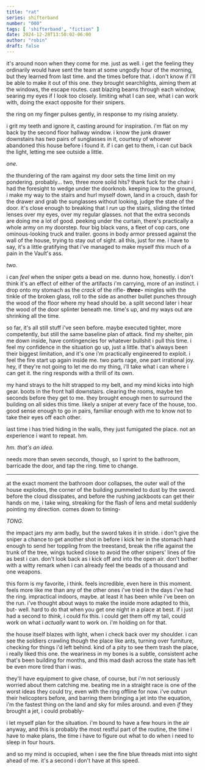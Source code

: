 ```yaml
---
title: "rat"
series: shifterband
number: "000"
tags: [ 'shifterband', "fiction" ]
date: 2024-12-28T13:50:02-06:00
author: "robin"
draft: false
---
```


it's around noon when they come for me. just as well. i get the feeling they ordinarily would have sent the team at some ungodly hour of the morning, but they learned from last time. and the times before that. i don't know if i'll be able to make it out of this one. they brought searchlights, aiming them at the windows, the escape routes. cast blazing beams through each window, searing my eyes if I look too closely. limiting what I can see, what i can work with, doing the exact opposite for their snipers.

the ring on my finger pulses gently, in response to my rising anxiety.

i grit my teeth and ignore it, casting around for inspiration. i'm flat on my back by the second floor hallway window. i know the junk drawer downstairs has *two* pairs of sunglasses in it, courtesy of whoever abandoned this house before i found it. if i can get to them, i can cut back the light, letting me see outside a little.

*one.*

the thundering of the ram against my door sets the time limit on my pondering. probably... two, three more solid hits? thank fuck for the chair i had the foresight to wedge under the doorknob. keeping low to the ground, i make my way to the stairs and hurl myself down, land in a crouch, dash for the drawer and grab the sunglasses without looking, judge the state of the door. it's close enough to breaking that I *run* up the stairs, sliding the tinted lenses over my eyes, over my regular glasses.
not that the extra seconds are doing me a lot of good. peeking under the curtain, there's practically a whole army on my doorstep. four big black vans, a fleet of cop cars, one ominous-looking truck and trailer. goons in body armor pressed against the wall of the house, trying to stay out of sight. all this, just for me. i have to say, it's a little gratifying that i've managed to make myself *this* much of a pain in the Vault's ass.

*two.*

i can *feel* when the sniper gets a bead on me. dunno how, honestly. i don't think it's an effect of either of the artifacts i'm carrying, more of an instinct. i drop onto my stomach as the *crack* of the rifle- ***three-*** mingles with the tinkle of the broken glass, roll to the side as another bullet punches through the wood of the floor where my head should be. a split second later i hear the wood of the door splinter beneath me. time's up, and my ways out are shrinking all the time.

so far, it's all still stuff i've seen before. maybe executed tighter, more competently, but still the same baseline plan of attack. find my shelter, pin me down inside, have contingencies for whatever bullshit i pull this time. i feel my confidence in the situation go up, just a little. that's always been their biggest limitation, and it's one i'm practically engineered to exploit. i feel the fire start up again inside me. two parts rage, one part irrational joy. hey, if they're not going to let me do my thing, i'll take what i can where i can get it. the ring responds with a thrill of its own.

my hand strays to the hilt strapped to my belt, and my mind kicks into high gear. boots in the front hall downstairs. clearing the rooms, maybe ten seconds before they get to me. they brought enough men to surround the building on all sides this time. likely a sniper at every face of the house, too. good sense enough to go in pairs, familiar enough with me to know not to take their eyes off each other. 

last time i has tried hiding in the walls, they just fumigated the place. not an experience i want to repeat. hm.

*hm. that's an idea.*

needs more than seven seconds, though, so I sprint to the bathroom, barricade the door, and tap the ring. time to change.

---

at the exact moment the bathroom door collapses, the outer wall of the house explodes, the corner of the building pummeled to dust by the sword. before the cloud dissipates, and before the rushing jackboots can get their hands on me, i take wing, streaking for the flash of lens and metal suddenly pointing my direction. comes down to timing-

*TONG.*

the impact jars my arm badly, but the sword takes it in stride. i don't give the sniper a chance to get another shot in before i kick her in the stomach hard enough to send her toppling from the treestand, break the rifle against the trunk of the tree, wings tucked close to avoid the other snipers' lines of fire as best i can. don't look back as i kick off and into the open air. don't bother with a witty remark when i can already feel the beads of a thousand and one weapons.

this form is my favorite, i think. feels incredible, even here in this moment. feels more like me than any of the other ones i've tried in the days i've had the ring. impractical indoors, maybe. at least it has been while i've been on the run. i've thought about ways to make the inside more adapted to this, but- well. hard to do that when you get one night in a place at best. if i just had a second to *think,* i could fix this. i could get them off my tail, could work on what i *actually* want to work on. i'm holding on for that.

the house itself blazes with light, when i check back over my shoulder. i can see the soldiers crawling though the place like ants, turning over furniture, checking for things i'd left behind. kind of a pity to see them trash the place, i really liked this one. the weariness in my bones is a subtle, consistent ache that's been building for months, and this mad dash across the state has left be even more tired than i was.

they'll have equipment to give chase, of course, but i'm not seriously worried about them catching me. beating me in a straight race is one of the worst ideas they could try, even with the ring offline for now. i've outrun their helicopters before, and barring them bringing a jet into the equation, i'm the fastest thing on the land and sky for miles around. and even *if* they brought a jet, i could probably-

i let myself plan for the situation. i'm bound to have a few hours in the air anyway, and this is probably the most restful part of the routine, the time i have to make plans, the time i have to figure out what to do when i need to sleep in four hours.

and so my mind is occupied, when i see the fine blue threads mist into sight ahead of me. it's a second i don't have at this speed. 
